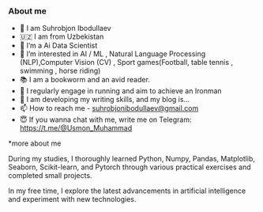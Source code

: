 ### About me

- 🙋 I am Suhrobjon Ibodullaev
- 🇺🇿 I am from Uzbekistan 
- 🌱 I’m a Ai Data Scientist
- 👀 I’m interested in AI / ML , Natural Language Processing (NLP),Computer Vision (CV) , Sport games(Football, table tennis , swimming , horse riding)
- 📚 I am a bookworm and an avid reader.
- 💞️ I regularly engage in running and aim to achieve an Ironman
- 📝 I am developing my writing skills, and my blog is...
- 📫 How to reach me - suhrobjonibodullaev@gmail.com
- 😇 If you wanna chat with me, write me on Telegram: https://t.me/@Usmon_Muhammad


*more about me

During my studies, I thoroughly learned Python, Numpy, Pandas, Matplotlib, Seaborn, Scikit-learn, and Pytorch through various practical exercises and completed small projects.

In my free time, I explore the latest advancements in artificial intelligence and experiment with new technologies.

